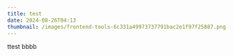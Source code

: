 ```yaml
---
title: test
date: 2024-08-26T04:13
thumbnail: /images/frontend-tools-6c331a49973737791bac2e1f97f25887.png
---
```

ttest bbbb
